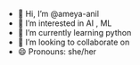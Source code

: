 - 👋 Hi, I’m @ameya-anil
- 👀 I’m interested in AI , ML
- 🌱 I’m currently learning python
- 💞️ I’m looking to collaborate on 
- 😄 Pronouns: she/her

